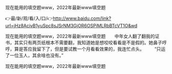 现在能用的填空题www，2022年最新www填空题

👉最/新/观/看/入/口/👉http://www.baidu.com/link?url=jHz8AcivB1yuSpc8sJSrNM3GjOR6OSPiMLRbBTcVT1O&wd

现在能用的填空题www，2022年最新www填空题　　中年女人翻了翻我的证书，其实只有两页纸根本不需要翻，我知道她是想咬咬看看是不是假的。她鼻子哼哼，算是答应我留下了，但是要试教一个月看看效果的，我连忙点头。
　　“只运了一位玉人，其余啥也没有。”


现在能用的填空题www，2022年最新www填空题
